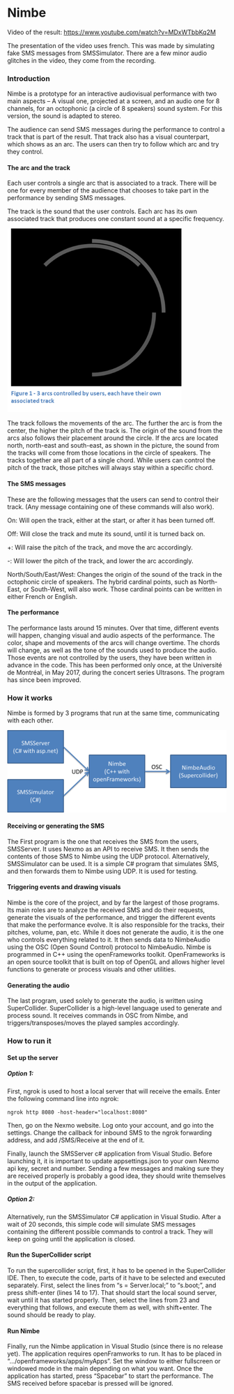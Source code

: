 # Nimbe

Video of the result: https://www.youtube.com/watch?v=MDxWTbbKq2M

The presentation of the video uses french. This was made by simulating fake SMS messages from SMSSimulator. There are a few minor audio glitches in the video, they come from the recording.


### Introduction

Nimbe is a prototype for an interactive audiovisual performance with two main aspects – A visual one, projected at a screen, and an audio one for 8 channels, for an octophonic (a circle of 8 speakers) sound system. For this version, the sound is adapted to stereo. 

The audience can send SMS messages during the performance to control a track that is part of the result. That track also has a visual counterpart, which shows as an arc. The users can then try to follow which arc and try they control.

#### The arc and the track

Each user controls a single arc that is associated to a track. There will be one for every member of the audience that chooses to take part in the performance by sending SMS messages. 

The track is the sound that the user controls. Each arc has its own associated track that produces one constant sound at a specific frequency. 

<img src="https://github.com/Vampolka/Nimbe/blob/master/nibmeArc.png" width="400">

The track follows the movements of the arc. The further the arc is from the center, the higher the pitch of the track is. The origin of the sound from the arcs also follows their placement around the circle. If the arcs are located north, north-east and south-east, as shown in the picture, the sound from the tracks will come from those locations in the circle of speakers.
The tracks together are all part of a single chord. While users can control the pitch of the track, those pitches will always stay within a specific chord.



#### The SMS messages

These are the following messages that the users can send to control their track. (Any message containing one of these commands will also work).

On: Will open the track, either at the start, or after it has been turned off.

Off: Will close the track and mute its sound, until it is turned back on.

+: Will raise the pitch of the track, and move the arc accordingly.

-: Will lower the pitch of the track, and lower the arc accordingly.

North/South/East/West: Changes the origin of the sound of the track in the octophonic circle of speakers. The hybrid cardinal points, such as North-East, or South-West, will also work. Those cardinal points can be written in either French or English.


#### The performance

The performance lasts around 15 minutes. Over that time, different events will happen, changing visual and audio aspects of the performance. The color, shape and movements of the arcs will change overtime. The chords will change, as well as the tone of the sounds used to produce the audio. Those events are not controlled by the users, they have been written in advance in the code.
This has been performed only once, at the Université de Montréal, in May 2017, during the concert series Ultrasons. The program has since been improved.

### How it works

Nimbe is formed by 3 programs that run at the same time, communicating with each other.


<img src="https://github.com/Vampolka/Nimbe/blob/master/nimbeSchema.png" width="600">

#### Receiving or generating the SMS
The First program is the one that receives the SMS from the users, SMSServer. It uses Nexmo as an API to receive SMS. It then sends the contents of those SMS to Nimbe using the UDP protocol.
Alternatively, SMSSimulator can be used. It is a simple C# program that simulates SMS, and then forwards them to Nimbe using UDP. It is used for testing.


#### Triggering events and drawing visuals
Nimbe is the core of the project, and by far the largest of those programs. Its main roles are to analyze the received SMS and do their requests, generate the visuals of the performance, and trigger the different events that make the performance evolve. It is also responsible for the tracks, their pitches, volume, pan, etc. While it does not generate the audio, it is the one who controls everything related to it. It then sends data to NimbeAudio using the OSC (Open Sound Control) protocol to NimbeAudio.
Nimbe is programmed in C++ using the openFrameworks toolkit. OpenFrameworks is an open source toolkit that is built on top of OpenGL and allows higher level functions to generate or process visuals and other utilities.


#### Generating the audio

The last program, used solely to generate the audio, is written using SuperCollider. SuperCollider is a high-level language used to generate and process sound. It receives commands in OSC from Nimbe, and triggers/transposes/moves the played samples accordingly.

### How to run it
#### Set up the server
##### Option 1:
First, ngrok is used to host a local server that will receive the emails. Enter the following command line into ngrok:

```
ngrok http 8080 -host-header="localhost:8080"
```

Then, go on the Nexmo website. Log onto your account, and go into the settings. Change the callback for inbound SMS to the ngrok forwarding address, and add /SMS/Receive at the end of it.

Finally, launch the SMSServer c# application from Visual Studio. Before launching it, it is important to update appsettings.json to your own Nexmo api key, secret and number. Sending a few messages and making sure they are received properly is probably a good idea, they should write themselves in the output of the application.

##### Option 2:
Alternatively, run the SMSSimulator C# application in Visual Studio. After a wait of 20 seconds, this simple code will simulate SMS messages containing the different possible commands to control a track. They will keep on going until the application is closed.
#### Run the SuperCollider script
To run the supercollider script, first, it has to be opened in the SuperCollider IDE. Then, to execute the code, parts of it have to be selected and executed separately. 
First, select the lines from “s = Server.local;”  to “s.boot;”, and press shift-enter (lines 14 to 17). That should start the local sound server, wait until it has started properly.
Then, select the lines from 23 and everything that follows, and execute them as well, with shift+enter. The sound should be ready to play.
#### Run Nimbe
Finally, run the Nimbe application in Visual Studio (since there is no release yet). The application requires openFramworks to run. It has to be placed in “…/openframeworks/apps/myApps”. Set the window to either fullscreen or windowed mode in the main depending on what you want. Once the application has started, press “Spacebar” to start the performance. The SMS received before spacebar is pressed will be ignored.
